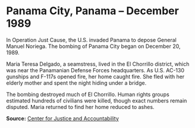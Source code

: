 # Panama City, Panama – December 1989

In Operation Just Cause, the U.S. invaded Panama to depose General Manuel Noriega. The bombing of Panama City began on December 20, 1989.

Maria Teresa Delgado, a seamstress, lived in the El Chorrillo district, which was near the Panamanian Defense Forces headquarters. As U.S. AC-130 gunships and F-117s opened fire, her home caught fire. She fled with her elderly mother and spent the night hiding under a bridge.

The bombing destroyed much of El Chorrillo. Human rights groups estimated hundreds of civilians were killed, though exact numbers remain disputed. Maria returned to find her home reduced to ashes.

**Source:** [Center for Justice and Accountability](https://cja.org)